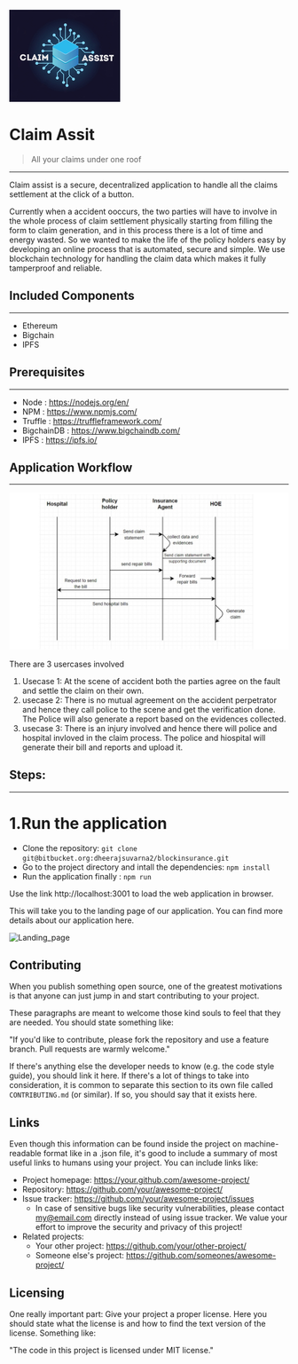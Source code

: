 ![](readme_images/logo.png)

# Claim Assit
> All your claims under one roof
----------------------------
Claim assist is a secure, decentralized application to handle all the claims settlement at the click of a button.

Currently when a accident ooccurs, the two parties will have to involve in the whole process of claim settlement physically starting from filling the form to claim generation,
and in this process there is a lot of time and energy wasted. So we wanted to make the life of the policy holders easy by developing an online process that is automated, secure and simple. 
We use blockchain technology for handling the claim data which makes it fully tamperproof and reliable.


## Included Components
----------------------------
- Ethereum
- Bigchain
- IPFS

## Prerequisites
----------------------------
- Node : https://nodejs.org/en/
- NPM : https://www.npmjs.com/
- Truffle : https://truffleframework.com/
- BigchainDB : https://www.bigchaindb.com/
- IPFS : https://ipfs.io/

## Application Workflow
----------------------------
![Work-Flow](/readme_images/workflow.jpg)

There are 3 usercases involved

1. Usecase 1: At the scene of accident both the parties agree on the fault and settle the claim on their own.
2. usecase 2: There is no mutual agreement on the accident perpetrator and hence they call police to the scene and get the verification done. The Police will also generate a report based on the evidences collected.
3. usecase 3: There is an injury involved and hence there will police and hospital invloved in the claim process. The police and hiospital will generate their bill and reports and upload it.


## Steps:
----------------------------
# 1.Run the application
- Clone the repository:
`git clone git@bitbucket.org:dheerajsuvarna2/blockinsurance.git`
- Go to the project directory and intall the dependencies:
```npm install```
- Run the application finally :
` npm run `

Use the link http://localhost:3001 to load the web application in browser.

This will take you to the landing page of our application. You can find more details about our application here.

![Landing_page](readme_images/workflow.jpg)



## Contributing

When you publish something open source, one of the greatest motivations is that
anyone can just jump in and start contributing to your project.

These paragraphs are meant to welcome those kind souls to feel that they are
needed. You should state something like:

"If you'd like to contribute, please fork the repository and use a feature
branch. Pull requests are warmly welcome."

If there's anything else the developer needs to know (e.g. the code style
guide), you should link it here. If there's a lot of things to take into
consideration, it is common to separate this section to its own file called
`CONTRIBUTING.md` (or similar). If so, you should say that it exists here.

## Links

Even though this information can be found inside the project on machine-readable
format like in a .json file, it's good to include a summary of most useful
links to humans using your project. You can include links like:

- Project homepage: https://your.github.com/awesome-project/
- Repository: https://github.com/your/awesome-project/
- Issue tracker: https://github.com/your/awesome-project/issues
  - In case of sensitive bugs like security vulnerabilities, please contact
    my@email.com directly instead of using issue tracker. We value your effort
    to improve the security and privacy of this project!
- Related projects:
  - Your other project: https://github.com/your/other-project/
  - Someone else's project: https://github.com/someones/awesome-project/


## Licensing

One really important part: Give your project a proper license. Here you should
state what the license is and how to find the text version of the license.
Something like:

"The code in this project is licensed under MIT license."